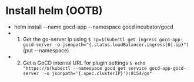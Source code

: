 # Install helm (OOTB)
  * helm install --name gocd-app --namespace gocd incubator/gocd
  * 1. Get the go-server ip using 
       `$ ip=$(kubectl get ingress gocd-app-gocd-server -o jsonpath="{.status.loadBalancer.ingress[0].ip}")` (put --namespace)
  * 2. Get a GoCD internal URL for plugin settings
       `$ echo "https://$(kubectl --namespace gocd get service gocd-app-gocd-server  -o jsonpath='{.spec.clusterIP}'):8154/go"`
       
  
  
